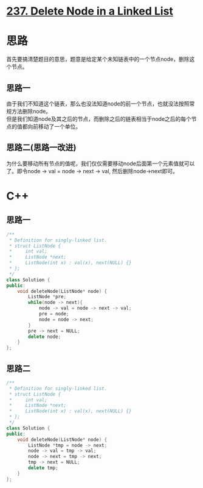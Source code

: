 # [237. Delete Node in a Linked List](https://leetcode.com/problems/delete-node-in-a-linked-list/description/)
# 思路
首先要搞清楚题目的意思，题意是给定某个未知链表中的一个节点node，删除这个节点。 
## 思路一
由于我们不知道这个链表，那么也没法知道node的前一个节点，也就没法按照常规方法删除node。   
但是我们知道node及其之后的节点，而删除之后的链表相当于node之后的每个节点的值都向前移动了一个单位。
## 思路二(思路一改进)
为什么要移动所有节点的值呢，我们仅仅需要移动node后面第一个元素值就可以了。即令node -> val = node -> next -> val, 然后删除node->next即可。
# C++
## 思路一
``` C++
/**
 * Definition for singly-linked list.
 * struct ListNode {
 *     int val;
 *     ListNode *next;
 *     ListNode(int x) : val(x), next(NULL) {}
 * };
 */
class Solution {
public:
    void deleteNode(ListNode* node) {
        ListNode *pre;
        while(node -> next){
            node -> val = node -> next -> val;
            pre = node;
            node = node -> next;
        }
        pre -> next = NULL;
        delete node;
    }
};
```
## 思路二
```C++
/**
 * Definition for singly-linked list.
 * struct ListNode {
 *     int val;
 *     ListNode *next;
 *     ListNode(int x) : val(x), next(NULL) {}
 * };
 */
class Solution {
public:
    void deleteNode(ListNode* node) {
        ListNode *tmp = node -> next;
        node -> val = tmp -> val;
        node -> next = tmp -> next;
        tmp -> next = NULL;
        delete tmp;
    }
};
```
